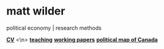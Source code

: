 <h1> matt wilder </h1>
political economy | research methods

<b>[CV](https://github.com/matt-wilder/mattwilder.net/edit/gh-pages/index.md)</b> <\n>
<b>[teaching](https://github.com/matt-wilder/mattwilder.net/edit/gh-pages/index.md)</b> 
<b>[working papers](https://github.com/matt-wilder/mattwilder.net/edit/gh-pages/index.md)</b>
<b>[political map of Canada](https://github.com/matt-wilder/mattwilder.net/edit/gh-pages/index.md)</b>



